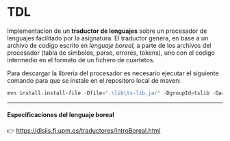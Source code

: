 # TDL

Implementacion de un **traductor de lenguajes** sobre un procesador de lenguajes facilitado por la asignatura. El traductor genera, en base a un archivo de codigo escrito en _lenguaje boreal_, a parte de los archivos del procesador (tabla de simbolos, parse, errores, tokens), uno con el codigo intermedio en el formato de un fichero de cuartetos.

Para descargar la libreria del procesador es necesario ejecutar el siguiente comando para que se instale en el repositoro local de maven:

```powershell
mvn install:install-file -Dfile=".\lib\ts-lib.jar" -DgroupId=tslib -DartifactId=ts-lib -Dversion="1.0" -Dpackaging=jar
```

---

#### Especificaciones del lenguaje boreal
👉 https://dlsiis.fi.upm.es/traductores/IntroBoreal.html
